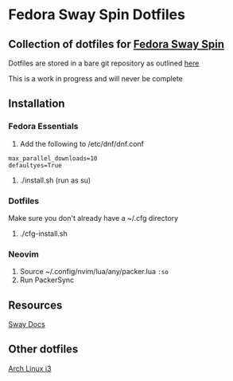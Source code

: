# Fedora Sway Spin Dotfiles
Collection of dotfiles for [Fedora Sway Spin](https://fedoraproject.org/spins/sway/)
--- 
Dotfiles are stored in a bare git repository as outlined [here](https://www.atlassian.com/git/tutorials/dotfiles)

This is a work in progress and will never be complete

## Installation

### Fedora Essentials
1. Add the following to /etc/dnf/dnf.conf
```
max_parallel_downloads=10
defaultyes=True
```
1. ./install.sh (run as su)

### Dotfiles
Make sure you don't already have a ~/.cfg directory
1. ./cfg-install.sh

### Neovim
1. Source ~/.config/nvim/lua/any/packer.lua `:so`
1. Run PackerSync

## Resources
[Sway Docs](https://github.com/swaywm/sway/wiki)

## Other dotfiles
[Arch Linux i3](https://github.com/justin-gill/dotfiles/tree/arch-i3)

